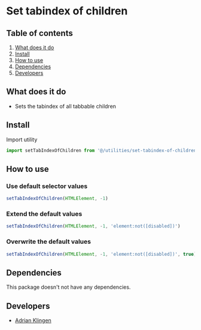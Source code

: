 # Set tabindex of children

## Table of contents

1. [What does it do](#markdown-header-what-does-it-do)
2. [Install](#markdown-header-install)
3. [How to use](#markdown-header-how-to-use)
4. [Dependencies](#markdown-header-dependencies)
5. [Developers](#markdown-header-developers)

## What does it do

- Sets the tabindex of all tabbable children

## Install

Import utility

```javascript
import setTabIndexOfChildren from '@/utilities/set-tabindex-of-children'
```

## How to use

### Use default selector values

```javascript
setTabIndexOfChildren(HTMLElement, -1)
```

### Extend the default values

```javascript
setTabIndexOfChildren(HTMLElement, -1, 'element:not([disabled])')
```

### Overwrite the default values

```javascript
setTabIndexOfChildren(HTMLElement, -1, 'element:not([disabled])', true)
```

## Dependencies

This package doesn't not have any dependencies.

## Developers

- [Adrian Klingen](mailto:adrian.klingen@deptagency.com)
